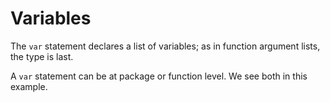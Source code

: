 # Variables


The `var` statement declares a list of variables; as in function argument lists, the type is last.

A `var` statement can be at package or function level. We see both in this example.

